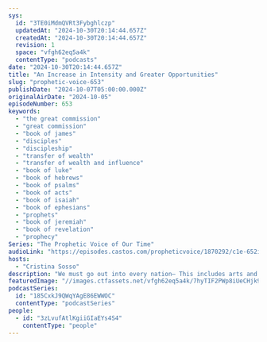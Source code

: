 ```yaml
---
sys:
  id: "3TE0iMdmQVRt3Fybghlczp"
  updatedAt: "2024-10-30T20:14:44.657Z"
  createdAt: "2024-10-30T20:14:44.657Z"
  revision: 1
  space: "vfgh62eq5a4k"
  contentType: "podcasts"
date: "2024-10-30T20:14:44.657Z"
title: "An Increase in Intensity and Greater Opportunities"
slug: "prophetic-voice-653"
publishDate: "2024-10-07T05:00:00.000Z"
originalAirDate: "2024-10-05"
episodeNumber: 653
keywords:
  - "the great commission"
  - "great commission"
  - "book of james"
  - "disciples"
  - "discipleship"
  - "transfer of wealth"
  - "transfer of wealth and influence"
  - "book of luke"
  - "book of hebrews"
  - "book of psalms"
  - "book of acts"
  - "book of isaiah"
  - "book of ephesians"
  - "prophets"
  - "book of jeremiah"
  - "book of revelation"
  - "prophecy"
Series: "The Prophetic Voice of Our Time"
audioLink: "https://episodes.castos.com/propheticvoice/1870292/c1e-652i267g4sz959x-0v200o89bovd-mkugbm.mp3?_gl=1*112h98s*_gcl_au*MTIwMDg4MDg0NS4xNzI3NzEzNTUx"
hosts:
  - "Cristina Sosso"
description: "We must go out into every nation— This includes arts and entertainment, business and finance, and every industry. All the new things coming need to come from the leading of the Holy Spirit, so let us make sure we are led in all things."
featuredImage: "//images.ctfassets.net/vfgh62eq5a4k/7hyTIF2PWp8iUeCHjk9kT6/71470a459ee18966ff296ca047966a95/urban-vintage-78A265wPiO4-unsplash__1_.jpg"
podcastSeries:
  id: "185CxkJ9QWqYAgE86EWWOC"
  contentType: "podcastSeries"
people:
  - id: "3zLvufAtlKgiiGIaEYs4S4"
    contentType: "people"
---
```

